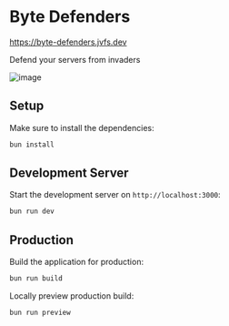 # Byte Defenders

https://byte-defenders.jvfs.dev

Defend your servers from invaders

![image](https://github.com/johnvictorfs/byte-defenders/assets/37747572/2da18adf-2427-422e-8d86-2b1c430eeebd)

## Setup

Make sure to install the dependencies:

```bash
bun install
```

## Development Server

Start the development server on `http://localhost:3000`:

```bash
bun run dev
```

## Production

Build the application for production:

```bash
bun run build
```

Locally preview production build:

```bash
bun run preview
```
